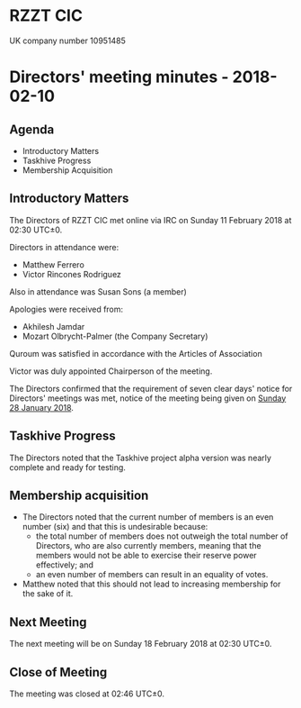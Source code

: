 # RZZT CIC

UK company number 10951485

# Directors' meeting minutes - 2018-02-10

## Agenda

- Introductory Matters
- Taskhive Progress
- Membership Acquisition

## Introductory Matters

The Directors of RZZT CIC met online via IRC on Sunday 11 February 2018 at 02:30 UTC±0.

Directors in attendance were:

- Matthew Ferrero
- Victor Rincones Rodriguez

Also in attendance was Susan Sons (a member)

Apologies were received from:

- Akhilesh Jamdar
- Mozart Olbrycht-Palmer (the Company Secretary)

Quroum was satisfied in accordance with the Articles of Association

Victor was duly appointed Chairperson of the meeting.

The Directors confirmed that the requirement of seven clear days' notice for Directors' meetings was met, notice of the meeting being given on [Sunday 28 January 2018](https://github.com/RZZT/Company-Documents/blob/master/Minutes/Minutes-2018-01-28-Directors-Meeting.md).

## Taskhive Progress

The Directors noted that the Taskhive project alpha version was nearly complete and ready for testing.

## Membership acquisition

- The Directors noted that the current number of members is an even number (six) and that this is undesirable because:
    - the total number of members does not outweigh the total number of Directors, who are also currently members, meaning that the members would not be able to exercise their reserve power effectively; and
    - an even number of members can result in an equality of votes.
- Matthew noted that this should not lead to increasing membership for the sake of it.

## Next Meeting

The next meeting will be on Sunday 18 February 2018 at 02:30 UTC±0.

## Close of Meeting

The meeting was closed at 02:46 UTC±0.

